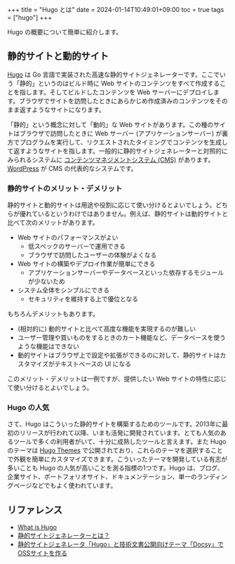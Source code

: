 +++
title = "Hugo とは"
date = 2024-01-14T10:49:01+09:00
toc = true
tags = ["hugo"]
+++

Hugo の概要について簡単に紹介します。

## 静的サイトと動的サイト

[Hugo](https://gohugo.io/) は Go 言語で実装された高速な静的サイトジェネレーターです。ここでいう「静的」というのはビルド時に Web サイトのコンテンツをすべて作成することを指します。そしてビルドしたコンテンツを Web サーバーにデプロイします。ブラウザでサイトを訪問したときにあらかじめ作成済みのコンテンツをそのまま返すようなサイトになります。

「静的」という概念に対して「動的」な Web サイトがあります。この種のサイトはブラウザで訪問したときに Web サーバー (アプリケーションサーバー) が裏方でプログラムを実行して、リクエストされたタイミングでコンテンツを生成して返すようなサイトを指します。一般的に静的サイトジェネレーターと対照的にみられるシステムに [コンテンツマネジメントシステム (CMS)](https://ja.wikipedia.org/wiki/%E3%82%B3%E3%83%B3%E3%83%86%E3%83%B3%E3%83%84%E7%AE%A1%E7%90%86%E3%82%B7%E3%82%B9%E3%83%86%E3%83%A0) があります。[WordPress](https://wordpress.com/ja/) が CMS の代表的なシステムです。

### 静的サイトのメリット・デメリット

静的サイトと動的サイトは用途や役割に応じて使い分けるとよいでしょう。どちらが優れているというわけではありません。例えば、静的サイトは動的サイトと比べて次のメリットがあります。

* Web サイトのパフォーマンスがよい
  * 低スペックのサーバーで運用できる
  * ブラウザで訪問したユーザーの体験がよくなる
* Web サイトの構築やデプロイ作業が簡単にできる
  * アプリケーションサーバーやデータベースといった依存するモジュールが少ないため
* システム全体をシンプルにできる
  * セキュリティを維持する上で優位となる

もちろんデメリットもあります。

* (相対的に) 動的サイトと比べて高度な機能を実現するのが難しい
* ユーザー管理や買いものをするときのカート機能など、データベースを使うような機能はできない
* 動的サイトはブラウザ上で設定や拡張ができるのに対して、静的サイトはカスタマイズがテキストベースの UI になる

このメリット・デメリットは一例ですが、提供したい Web サイトの特性に応じて使い分けるとよいでしょう。

### Hugo の人気

さて、Hugo はこういった静的サイトを構築するためのツールです。2013年に最初のリリースが行われて以降、いまも活発に開発されています。とても人気のあるツールで多くの利用者がいて、十分に成熟したツールと言えます。また Hugo のテーマは [Hugo Themes](https://themes.gohugo.io/) で公開されており、これらのテーマを選択することで外観を簡単にカスタマイズできます。こういったテーマを開発している有志が多いことも Hugo の人気が高いことを測る指標の1つです。Hugo は、ブログ、企業サイト、ポートフォリオサイト、ドキュメンテーション、単一のランディングページなどでもよく使われています。

## リファレンス

* [What is Hugo](https://gohugo.io/about/what-is-hugo/)
* [静的サイトジェネレーターとは？](https://www.cloudflare.com/ja-jp/learning/performance/static-site-generator/)
* [静的サイトジェネレータ「Hugo」と技術文書公開向けテーマ「Docsy」でOSSサイトを作る](https://knowledge.sakura.ad.jp/22908/)
